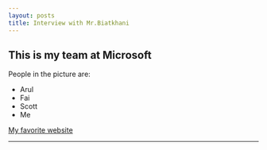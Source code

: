```yaml
---
layout: posts
title: Interview with Mr.Biatkhani
---
```


## This is my team at Microsoft
People in the picture are:
- Arul
- Fai
- Scott
- Me

[My favorite website](http://www.google.com)


---

